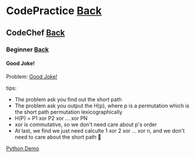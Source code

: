# CodePractice [Back](https://blog.fish-404.icu/CodePractice/)

## CodeChef [Back](https://blog.fish-404.icu/CodePractice/CodeChef/)

### Beginner [Back](https://blog.fish-404.icu/CodePractice/CodeChef/Beginner/)

#### Good Joke!

Problem: [Good Joke!](https://www.codechef.com/problems/RRJOKE)

tips:

- The problem ask you find out the short path
- The problem ask you output the H(p), where p is a permutation which is the short path permutation lexicographically
- H(P) = P1 xor P2 xor ... xor PN
- xor is commutative, so we don't need care about p's order
- At last, we find we just need calculte 1 xor 2 xor ... xor n, and we don't need to care about the short path 🤣

[Python Demo](https://github.com/fish-404/CodePractice/blob/main/CodeChef/Beginner/Good%20Joke!/Good%20Joke!.py)
